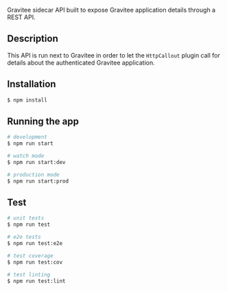 Gravitee sidecar API built to expose Gravitee application details through a REST API.

## Description

This API is run next to Gravitee in order to let the `HttpCallout` plugin call for details about the authenticated Gravitee application.

## Installation

```bash
$ npm install
```

## Running the app

```bash
# development
$ npm run start

# watch mode
$ npm run start:dev

# production mode
$ npm run start:prod
```

## Test

```bash
# unit tests
$ npm run test

# e2e tests
$ npm run test:e2e

# test coverage
$ npm run test:cov

# test linting
$ npm run test:lint
```

